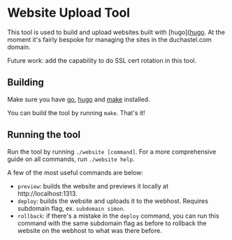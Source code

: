 # Website Upload Tool

This tool is used to build and upload websites built with [hugo]([hugo](https://gohugo.io). At the moment it's fairly bespoke for managing the sites in the duchastel.com domain.

Future work: add the capability to do SSL cert rotation in this tool.

## Building

Make sure you have [go](https://go.dev), [hugo](https://gohugo.io) and [make](https://www.gnu.org/software/make/manual/make.html) installed.

You can build the tool by running `make`. That's it!

## Running the tool

Run the tool by running `./website [command]`. For a more comprehensive guide on all commands, run `./website help`.

A few of the most useful commands are below:

- `preview`: builds the website and previews it locally at http://localhost:1313.
- `deploy`: builds the website and uploads it to the webhost. Requires subdomain flag, ex. `subdomain simon`.
- `rollback`: if there's a mistake in the `deploy` command, you can run this command with the same subdomain flag as before to rollback the website on the webhost to what was there before.
